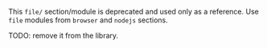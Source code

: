 
This `file/` section/module is deprecated and used only as a reference.
Use `file` modules from `browser` and `nodejs` sections.

TODO: remove it from the library.